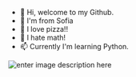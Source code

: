 - 👋 Hi, welcome to my Github.
- 👀 I'm from Sofia <Bulgaria>
- 🌱 I love pizza!!
- 💞️ I hate math!
- 📫 Currently I'm learning Python.


![enter image description here](https://i.guim.co.uk/img/static/sys-images/Guardian/Archive/Search/2012/9/27/1348743197978/Jim-Carrey-in-Dumb-and-Du-010.jpg?width=465&dpr=1&s=none)

